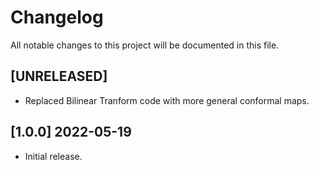 # Changelog

All notable changes to this project will be documented in this file.

## [UNRELEASED]
- Replaced Bilinear Tranform code with more general conformal maps.

## [1.0.0] 2022-05-19
- Initial release.
